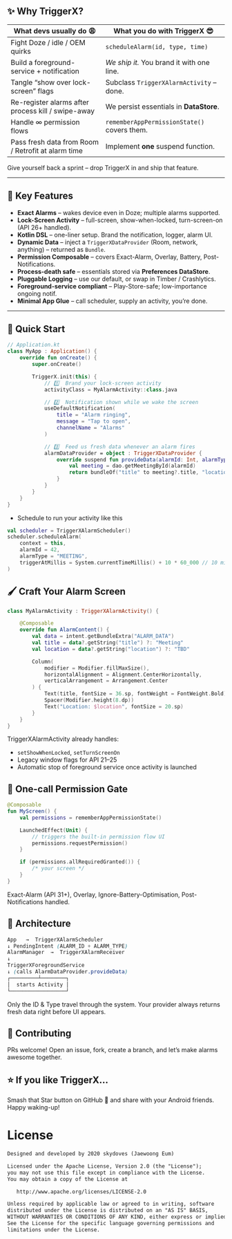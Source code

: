 
## ✨ Why TriggerX?

| What devs usually do 😩                                    | What you do with TriggerX 😎                  |
|------------------------------------------------------------|----------------------------------------------|
| Fight Doze / idle / OEM quirks                             | `scheduleAlarm(id, type, time)`              |
| Build a foreground-service + notification                  | *We ship it.* You brand it with one line.    |
| Tangle “show over lock-screen” flags                       | Subclass `TriggerXAlarmActivity` – done.     |
| Re-register alarms after process kill / swipe-away         | We persist essentials in **DataStore**.      |
| Handle ∞ permission flows                                  | `rememberAppPermissionState()` covers them.  |
| Pass fresh data from Room / Retrofit at alarm time         | Implement **one** suspend function.          |

Give yourself back a sprint – drop TriggerX in and ship that feature.

---

## 🔑 Key Features

* **Exact Alarms** – wakes device even in Doze; multiple alarms supported.
* **Lock-Screen Activity** – full-screen, show-when-locked, turn-screen-on (API 26+ handled).
* **Kotlin DSL** – one-liner setup. Brand the notification, logger, alarm UI.
* **Dynamic Data** – inject a `TriggerXDataProvider` (Room, network, anything) – returned as `Bundle`.
* **Permission Composable** – covers Exact-Alarm, Overlay, Battery, Post-Notifications.
* **Process-death safe** – essentials stored via **Preferences DataStore**.
* **Pluggable Logging** – use our default, or swap in Timber / Crashlytics.
* **Foreground-service compliant** – Play-Store-safe; low-importance ongoing notif.
* **Minimal App Glue** – call scheduler, supply an activity, you’re done.

---

## 🚀 Quick Start

```kotlin
// Application.kt
class MyApp : Application() {
    override fun onCreate() {
        super.onCreate()

        TriggerX.init(this) {
            // 1️⃣  Brand your lock-screen activity
            activityClass = MyAlarmActivity::class.java

            // 2️⃣  Notification shown while we wake the screen
            useDefaultNotification(
                title = "Alarm ringing",
                message = "Tap to open",
                channelName = "Alarms"
            )

            // 3️⃣  Feed us fresh data whenever an alarm fires
            alarmDataProvider = object : TriggerXDataProvider {
                override suspend fun provideData(alarmId: Int, alarmType: String): Bundle {
                    val meeting = dao.getMeetingById(alarmId)
                    return bundleOf("title" to meeting?.title, "location" to meeting?.location)
                }
            }
        }
    }
}
```

- Schedule to run your activity like this

```kotlin
val scheduler = TriggerXAlarmScheduler()
scheduler.scheduleAlarm(
    context = this,
    alarmId = 42,
    alarmType = "MEETING",
    triggerAtMillis = System.currentTimeMillis() + 10 * 60_000 // 10 min
)
```

## 🖌 Craft Your Alarm Screen
```kotlin
class MyAlarmActivity : TriggerXAlarmActivity() {

    @Composable
    override fun AlarmContent() {
        val data = intent.getBundleExtra("ALARM_DATA")
        val title = data?.getString("title") ?: "Meeting"
        val location = data?.getString("location") ?: "TBD"

        Column(
            modifier = Modifier.fillMaxSize(),
            horizontalAlignment = Alignment.CenterHorizontally,
            verticalArrangement = Arrangement.Center
        ) {
            Text(title, fontSize = 36.sp, fontWeight = FontWeight.Bold)
            Spacer(Modifier.height(8.dp))
            Text("Location: $location", fontSize = 20.sp)
        }
    }
}
```

TriggerXAlarmActivity already handles:
- `setShowWhenLocked`, `setTurnScreenOn`
- Legacy window flags for API 21–25
- Automatic stop of foreground service once activity is launched

## 🔐 One-call Permission Gate

```kotlin
@Composable
fun MyScreen() {
    val permissions = rememberAppPermissionState()

    LaunchedEffect(Unit) {
        // triggers the built-in permission flow UI
        permissions.requestPermission()
    }

    if (permissions.allRequiredGranted()) {
        /* your screen */
    }
}
```
Exact-Alarm (API 31+), Overlay, Ignore-Battery-Optimisation, Post-Notifications handled.

## 🧱 Architecture

```scss
App   →  TriggerXAlarmScheduler
↓ PendingIntent (ALARM_ID + ALARM_TYPE)
AlarmManager  →  TriggerXAlarmReceiver
↓
TriggerXForegroundService
↓ (calls AlarmDataProvider.provideData)
┌─────────┴────────┐
│  starts Activity │
└──────────────────┘
```
Only the ID & Type travel through the system.
Your provider always returns fresh data right before UI appears.

## 🤝 Contributing

PRs welcome!
Open an issue, fork, create a branch, and let’s make alarms awesome together.

## ⭐️ If you like TriggerX…

Smash that Star button on GitHub 💫 and share with your Android friends.
Happy waking-up!






# License
```xml
Designed and developed by 2020 skydoves (Jaewoong Eum)

Licensed under the Apache License, Version 2.0 (the "License");
you may not use this file except in compliance with the License.
You may obtain a copy of the License at

   http://www.apache.org/licenses/LICENSE-2.0

Unless required by applicable law or agreed to in writing, software
distributed under the License is distributed on an "AS IS" BASIS,
WITHOUT WARRANTIES OR CONDITIONS OF ANY KIND, either express or implied.
See the License for the specific language governing permissions and
limitations under the License.
```